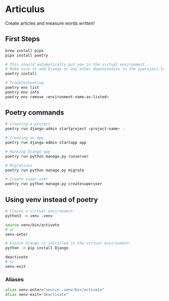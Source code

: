 # Articulus

Create articles and measure words written!

## First Steps

```bash
brew install pipx
pipx install poetry

# This should automatically put you in the virtual environment.
# Make sure to add Django or any other depencendies to the pyproject.toml file.
poetry install

# Troubleshooting
poetry env list
poetry env info
poetry env remove <environment-name-as-listed>
```

## Poetry commands

```bash
# Creating a project
poetry run django-admin startproject <project-name> .

# Creating an app
poetry run django-admin startapp app

# Running Django app
poetry run python manage.py runserver

# Migrations
poetry run python manage.py migrate

# Create super user
poetry run python manage.py createsuperuser
```

## Using venv instead of poetry

```bash
# Create a virtual environment.
python3 -m venv .venv

source venv/bin/activate
# or
venv-enter

# Ensure Django is installed in the virtual environment.
python -m pip install Django

deactivate
# or
venv-exit
```

### Aliases

```bash
alias venv-enter="source .venv/bin/activate"
alias venv-exit="deactivate"
```
